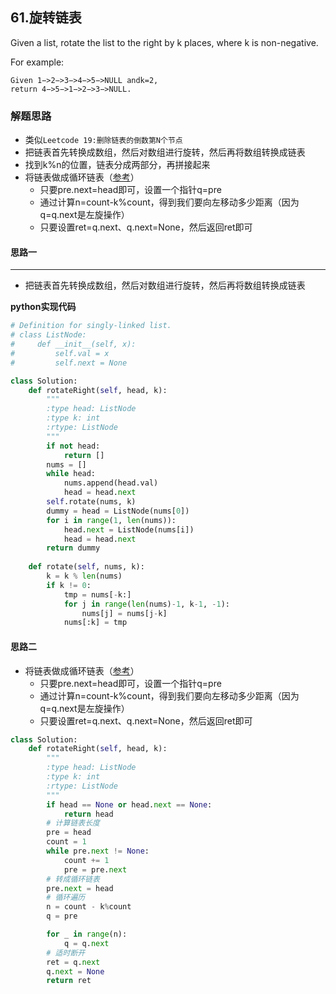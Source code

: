 ## 61.旋转链表
Given a list, rotate the list to the right by k places, where k is non-negative.

For example: 
```
Given 1−>2−>3−>4−>5−>NULL andk=2, 
return 4−>5−>1−>2−>3−>NULL.
```
### 解题思路
- 类似`Leetcode 19:删除链表的倒数第N个节点`
- 把链表首先转换成数组，然后对数组进行旋转，然后再将数组转换成链表
- 找到k%n的位置，链表分成两部分，再拼接起来
- 将链表做成循环链表（[参考](https://blog.csdn.net/qq_17550379/article/details/80718953)）
   - 只要pre.next=head即可，设置一个指针q=pre
   - 通过计算n=count-k%count，得到我们要向左移动多少距离（因为q=q.next是左旋操作）
   - 只要设置ret=q.next、q.next=None，然后返回ret即可

#### 思路一
****
- 把链表首先转换成数组，然后对数组进行旋转，然后再将数组转换成链表

**python实现代码**
```python
# Definition for singly-linked list.
# class ListNode:
#     def __init__(self, x):
#         self.val = x
#         self.next = None

class Solution:
    def rotateRight(self, head, k):
        """
        :type head: ListNode
        :type k: int
        :rtype: ListNode
        """
        if not head:
            return []
        nums = []
        while head:
            nums.append(head.val)
            head = head.next
        self.rotate(nums, k)
        dummy = head = ListNode(nums[0])
        for i in range(1, len(nums)):
            head.next = ListNode(nums[i])
            head = head.next
        return dummy
    
    def rotate(self, nums, k):
        k = k % len(nums)
        if k != 0:
            tmp = nums[-k:]
            for j in range(len(nums)-1, k-1, -1):
                nums[j] = nums[j-k]
            nums[:k] = tmp   

```
#### 思路二
- 将链表做成循环链表（[参考](https://blog.csdn.net/qq_17550379/article/details/80718953)）
   - 只要pre.next=head即可，设置一个指针q=pre
   - 通过计算n=count-k%count，得到我们要向左移动多少距离（因为q=q.next是左旋操作）
   - 只要设置ret=q.next、q.next=None，然后返回ret即可

```python
class Solution:
    def rotateRight(self, head, k):
        """
        :type head: ListNode
        :type k: int
        :rtype: ListNode
        """
        if head == None or head.next == None:
            return head
        # 计算链表长度
        pre = head
        count = 1
        while pre.next != None:
            count += 1
            pre = pre.next
        # 转成循环链表
        pre.next = head
        # 循环遍历
        n = count - k%count
        q = pre

        for _ in range(n):
            q = q.next
        # 适时断开
        ret = q.next
        q.next = None
        return ret
```


